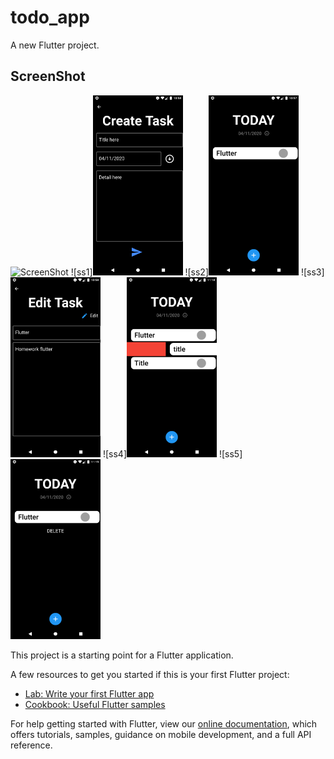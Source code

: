 # todo_app

A new Flutter project.

## ScreenShot

![ScreenShot](https://raw.github.com/{ss1}/{ss2}/{ss3}/{ss4}/{ss5})
![ss1]<img src="screenshot/ss.png" width="144" height="288">
![ss2]<img src="screenshot/ss2.png" width="144" height="288">
![ss3]<img src="screenshot/ss3.png" width="144" height="288">
![ss4]<img src="screenshot/ss4.png" width="144" height="288">
![ss5]<img src="screenshot/ss5.png" width="144" height="288">

This project is a starting point for a Flutter application.

A few resources to get you started if this is your first Flutter project:

- [Lab: Write your first Flutter app](https://flutter.dev/docs/get-started/codelab)
- [Cookbook: Useful Flutter samples](https://flutter.dev/docs/cookbook)

For help getting started with Flutter, view our
[online documentation](https://flutter.dev/docs), which offers tutorials,
samples, guidance on mobile development, and a full API reference.

